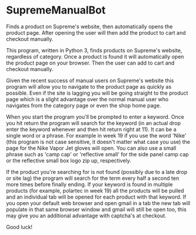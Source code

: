 # SupremeManualBot
Finds a product on Supreme's website, then automatically opens the product page. After opening the user will then add the product to cart and checkout manually.

This program, written in Python 3, finds products on Supreme's website, regardless of category. Once a product is found it will automatically open the product page on your browser. Then the user can add to cart and checkout manually.  

Given the recent success of manual users on Supreme's website this program will allow you to navigate to the product page as quickly as possible. Even if the site is lagging you will be going straight to the product page which is a slight advantage over the normal manual user who navigates from the category page or even the shop home page.  

When you start the program you'll be prompted to enter a keyword. Once you hit return the program will search for the keyword (in an actual drop enter the keyword whenever and then hit return right at 11). It can be a single word or a phrase. For example in week 19 if you use the word 'Nike' (this program is not case sensitive, it doesn't matter what case you use) the page for the Nike Vapor Jet gloves will open. You can also use a small phrase such as 'camp cap' or 'reflective small' for the side panel camp cap or the reflective small box logo zip up, respectively. 

If the product you're searching for is not found (possibly due to a late drop or site lag) the program will search for the term every half a second ten more times before finally ending.  If your keyword is found in multiple products (for example, polartec in week 19) all the products will be pulled and an individual tab will be opened for each product with that keyword. If you open your default web browser and open gmail in a tab the new tab will populate in that same browser window and gmail will still be open too, this may give you an additional advantage with captcha's at checkout. 

Good luck!
